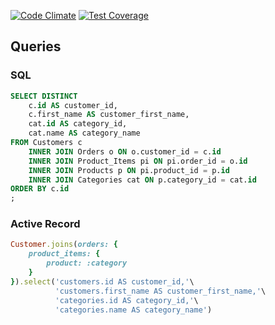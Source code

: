 [![Code Climate](https://codeclimate.com/github/rails-engineer/rails-coding-test/badges/gpa.svg)](https://codeclimate.com/github/rails-engineer/rails-coding-test)
[![Test Coverage](https://codeclimate.com/github/rails-engineer/rails-coding-test/badges/coverage.svg)](https://codeclimate.com/github/rails-engineer/rails-coding-test/coverage)

## Queries

### SQL
```sql
SELECT DISTINCT 
	c.id AS customer_id, 
	c.first_name AS customer_first_name,
	cat.id AS category_id,
	cat.name AS category_name
FROM Customers c
	INNER JOIN Orders o ON o.customer_id = c.id
	INNER JOIN Product_Items pi ON pi.order_id = o.id
	INNER JOIN Products p ON pi.product_id = p.id
	INNER JOIN Categories cat ON p.category_id = cat.id
ORDER BY c.id
;
```

### Active Record
```ruby
Customer.joins(orders: { 
    product_items: { 
        product: :category 
    } 
}).select('customers.id AS customer_id,'\
          'customers.first_name AS customer_first_name,'\
          'categories.id AS category_id,'\
          'categories.name AS category_name')
```

